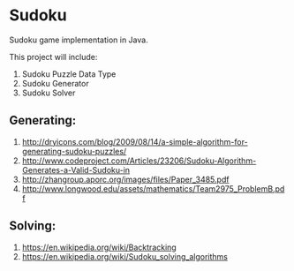 # Sudoku
Sudoku game implementation in Java.  

This project will include:

1. Sudoku Puzzle Data Type
2. Sudoku Generator
3. Sudoku Solver

## Generating:
1. http://dryicons.com/blog/2009/08/14/a-simple-algorithm-for-generating-sudoku-puzzles/
2. http://www.codeproject.com/Articles/23206/Sudoku-Algorithm-Generates-a-Valid-Sudoku-in
3. http://zhangroup.aporc.org/images/files/Paper_3485.pdf
4. http://www.longwood.edu/assets/mathematics/Team2975_ProblemB.pdf

## Solving:
1. https://en.wikipedia.org/wiki/Backtracking
2. https://en.wikipedia.org/wiki/Sudoku_solving_algorithms
